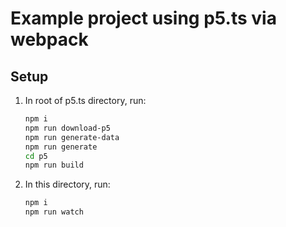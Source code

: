 # Example project using p5.ts via webpack

## Setup

1. In root of p5.ts directory, run:

    ```sh
    npm i
    npm run download-p5
    npm run generate-data
    npm run generate
    cd p5
    npm run build
    ```
2. In this directory, run:

    ```sh
    npm i
    npm run watch
    ```
